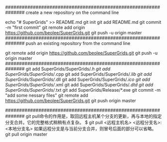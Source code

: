 ###############################################################
create a new repository on the command line

echo "# SuperGrids" >> README.md
git init
git add README.md
git commit -m "first commit"
git remote add origin https://github.com/beolee/SuperGrids.git
git push -u origin master
###############################################################
push an existing repository from the command line

git remote add origin https://github.com/beolee/SuperGrids.git
git push -u origin master
###############################################################
git add SuperGrids/SuperGrids/*.h
git add SuperGrids/SuperGrids/*.cpp
git add SuperGrids/SuperGrids/*.lib
git add SuperGrids/SuperGrids/*.dll
git add SuperGrids/SuperGrids/*.ico
git add SuperGrids/SuperGrids/*.xml
git add SuperGrids/SuperGrids/*.dtd
git add SuperGrids/SuperGrids/*.txt
git add SuperGrids/Release/*.exe
git commit -m "add some nessary files"
git remote add https://github.com/beolee/SuperGrids.git
git push origin master

###############################################################
git pull命令的作用是，取回远程主机某个分支的更新，再与本地的指定分支合并。它的完整格式稍稍有点复杂。
$ git pull <远程主机名> <远程分支名>:<本地分支名>
如果远程分支是与当前分支合并，则冒号后面的部分可以省略。
git pull origin master